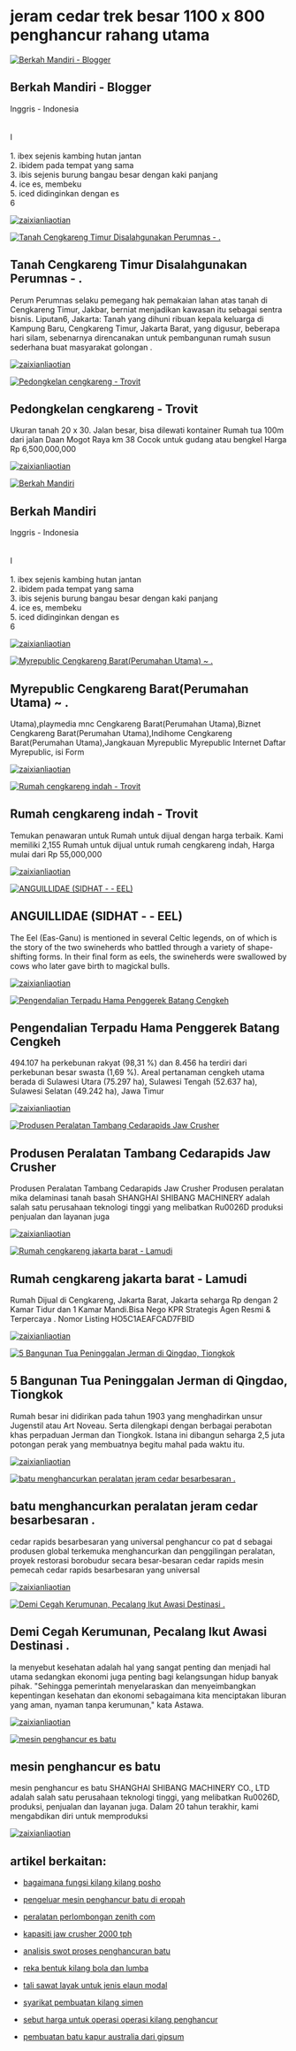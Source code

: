 # jeram cedar trek besar 1100 x 800 penghancur rahang utama
<a href="https://mnn.zoosnet.net/LR/Chatpre.aspx?id=MNN94995150&p=https://topgrinding.com/" target="_blank">![Berkah Mandiri - Blogger](https://github.com/technlg/images/blob/main/61.jpg)</a>
## Berkah Mandiri - Blogger
Inggris - Indonesia <br /><br /><br />I<br /><br />1. ibex sejenis kambing hutan jantan<br />2. ibidem pada tempat yang sama<br />3. ibis sejenis burung bangau besar dengan kaki panjang<br />4. ice es, membeku<br />5. iced didinginkan dengan es<br />6
<a href="https://mnn.zoosnet.net/LR/Chatpre.aspx?id=MNN94995150&p=https://topgrinding.com/" target="_blank"><img src="https://github.com/technlg/images/raw/main/chat11.jpg" alt="zaixianliaotian"/></a><a href="//whatsapp.shibangsoft.com/WhatsApp.php" ><img src="https://github.com/technlg/images/raw/main/chat11.png" alt=""></a>
<a href="https://mnn.zoosnet.net/LR/Chatpre.aspx?id=MNN94995150&p=https://topgrinding.com/" target="_blank">![Tanah Cengkareng Timur Disalahgunakan Perumnas - .](https://github.com/technlg/images/blob/main/19.jpg)</a>
## Tanah Cengkareng Timur Disalahgunakan Perumnas - .
Perum Perumnas selaku pemegang hak pemakaian lahan atas tanah di Cengkareng Timur, Jakbar, berniat menjadikan kawasan itu sebagai sentra bisnis. Liputan6, Jakarta: Tanah yang dihuni ribuan kepala keluarga di Kampung Baru, Cengkareng Timur, Jakarta Barat, yang digusur, beberapa hari silam, sebenarnya direncanakan untuk pembangunan rumah susun sederhana buat masyarakat golongan .
<a href="https://mnn.zoosnet.net/LR/Chatpre.aspx?id=MNN94995150&p=https://topgrinding.com/" target="_blank"><img src="https://github.com/technlg/images/raw/main/chat11.jpg" alt="zaixianliaotian"/></a><a href="//whatsapp.shibangsoft.com/WhatsApp.php" ><img src="https://github.com/technlg/images/raw/main/chat11.png" alt=""></a>
<a href="https://mnn.zoosnet.net/LR/Chatpre.aspx?id=MNN94995150&p=https://topgrinding.com/" target="_blank">![Pedongkelan cengkareng - Trovit](https://github.com/technlg/images/blob/main/51.jpg)</a>
## Pedongkelan cengkareng - Trovit
Ukuran tanah 20 x 30. Jalan besar, bisa dilewati kontainer Rumah tua 100m dari jalan Daan Mogot Raya km 38 Cocok untuk gudang atau bengkel Harga Rp 6,500,000,000
<a href="https://mnn.zoosnet.net/LR/Chatpre.aspx?id=MNN94995150&p=https://topgrinding.com/" target="_blank"><img src="https://github.com/technlg/images/raw/main/chat11.jpg" alt="zaixianliaotian"/></a><a href="//whatsapp.shibangsoft.com/WhatsApp.php" ><img src="https://github.com/technlg/images/raw/main/chat11.png" alt=""></a>
<a href="https://mnn.zoosnet.net/LR/Chatpre.aspx?id=MNN94995150&p=https://topgrinding.com/" target="_blank">![Berkah Mandiri](https://github.com/technlg/images/blob/main/26.jpg)</a>
## Berkah Mandiri
Inggris - Indonesia <br /><br /><br />I<br /><br />1. ibex sejenis kambing hutan jantan<br />2. ibidem pada tempat yang sama<br />3. ibis sejenis burung bangau besar dengan kaki panjang<br />4. ice es, membeku<br />5. iced didinginkan dengan es<br />6
<a href="https://mnn.zoosnet.net/LR/Chatpre.aspx?id=MNN94995150&p=https://topgrinding.com/" target="_blank"><img src="https://github.com/technlg/images/raw/main/chat11.jpg" alt="zaixianliaotian"/></a><a href="//whatsapp.shibangsoft.com/WhatsApp.php" ><img src="https://github.com/technlg/images/raw/main/chat11.png" alt=""></a>
<a href="https://mnn.zoosnet.net/LR/Chatpre.aspx?id=MNN94995150&p=https://topgrinding.com/" target="_blank">![Myrepublic Cengkareng Barat(Perumahan Utama) ~ .](https://github.com/technlg/images/blob/main/34.jpg)</a>
## Myrepublic Cengkareng Barat(Perumahan Utama) ~ .
Utama),playmedia mnc Cengkareng Barat(Perumahan Utama),Biznet Cengkareng Barat(Perumahan Utama),Indihome Cengkareng Barat(Perumahan Utama),Jangkauan Myrepublic Myrepublic Internet Daftar Myrepublic, isi Form 
<a href="https://mnn.zoosnet.net/LR/Chatpre.aspx?id=MNN94995150&p=https://topgrinding.com/" target="_blank"><img src="https://github.com/technlg/images/raw/main/chat11.jpg" alt="zaixianliaotian"/></a><a href="//whatsapp.shibangsoft.com/WhatsApp.php" ><img src="https://github.com/technlg/images/raw/main/chat11.png" alt=""></a>
<a href="https://mnn.zoosnet.net/LR/Chatpre.aspx?id=MNN94995150&p=https://topgrinding.com/" target="_blank">![Rumah cengkareng indah - Trovit](https://github.com/technlg/images/blob/main/48.jpg)</a>
## Rumah cengkareng indah - Trovit
Temukan penawaran untuk Rumah untuk dijual dengan harga terbaik. Kami memiliki 2,155 Rumah untuk dijual untuk rumah cengkareng indah, Harga mulai dari Rp 55,000,000
<a href="https://mnn.zoosnet.net/LR/Chatpre.aspx?id=MNN94995150&p=https://topgrinding.com/" target="_blank"><img src="https://github.com/technlg/images/raw/main/chat11.jpg" alt="zaixianliaotian"/></a><a href="//whatsapp.shibangsoft.com/WhatsApp.php" ><img src="https://github.com/technlg/images/raw/main/chat11.png" alt=""></a>
<a href="https://mnn.zoosnet.net/LR/Chatpre.aspx?id=MNN94995150&p=https://topgrinding.com/" target="_blank">![ANGUILLIDAE (SIDHAT - - EEL)](https://github.com/technlg/images/blob/main/39.jpg)</a>
## ANGUILLIDAE (SIDHAT - - EEL)
The Eel (Eas-Ganu) is mentioned in several Celtic legends, on of which is the story of the two swineherds who battled through a variety of shape-shifting forms. In their final form as eels, the swineherds were swallowed by cows who later gave birth to magickal bulls.
<a href="https://mnn.zoosnet.net/LR/Chatpre.aspx?id=MNN94995150&p=https://topgrinding.com/" target="_blank"><img src="https://github.com/technlg/images/raw/main/chat11.jpg" alt="zaixianliaotian"/></a><a href="//whatsapp.shibangsoft.com/WhatsApp.php" ><img src="https://github.com/technlg/images/raw/main/chat11.png" alt=""></a>
<a href="https://mnn.zoosnet.net/LR/Chatpre.aspx?id=MNN94995150&p=https://topgrinding.com/" target="_blank">![Pengendalian Terpadu Hama Penggerek Batang Cengkeh](https://github.com/technlg/images/blob/main/26.jpg)</a>
## Pengendalian Terpadu Hama Penggerek Batang Cengkeh
494.107 ha perkebunan rakyat (98,31 %) dan 8.456 ha terdiri dari perkebunan besar swasta (1,69 %). Areal pertanaman cengkeh utama berada di Sulawesi Utara (75.297 ha), Sulawesi Tengah (52.637 ha), Sulawesi Selatan (49.242 ha), Jawa Timur
<a href="https://mnn.zoosnet.net/LR/Chatpre.aspx?id=MNN94995150&p=https://topgrinding.com/" target="_blank"><img src="https://github.com/technlg/images/raw/main/chat11.jpg" alt="zaixianliaotian"/></a><a href="//whatsapp.shibangsoft.com/WhatsApp.php" ><img src="https://github.com/technlg/images/raw/main/chat11.png" alt=""></a>
<a href="https://mnn.zoosnet.net/LR/Chatpre.aspx?id=MNN94995150&p=https://topgrinding.com/" target="_blank">![Produsen Peralatan Tambang Cedarapids Jaw Crusher](https://github.com/technlg/images/blob/main/9.jpg)</a>
## Produsen Peralatan Tambang Cedarapids Jaw Crusher
Produsen Peralatan Tambang Cedarapids Jaw Crusher Produsen peralatan mika delaminasi tanah basah SHANGHAI SHIBANG MACHINERY adalah salah satu perusahaan teknologi tinggi yang melibatkan Ru0026D produksi penjualan dan layanan juga 
<a href="https://mnn.zoosnet.net/LR/Chatpre.aspx?id=MNN94995150&p=https://topgrinding.com/" target="_blank"><img src="https://github.com/technlg/images/raw/main/chat11.jpg" alt="zaixianliaotian"/></a><a href="//whatsapp.shibangsoft.com/WhatsApp.php" ><img src="https://github.com/technlg/images/raw/main/chat11.png" alt=""></a>
<a href="https://mnn.zoosnet.net/LR/Chatpre.aspx?id=MNN94995150&p=https://topgrinding.com/" target="_blank">![Rumah cengkareng jakarta barat - Lamudi](https://github.com/technlg/images/blob/main/64.jpg)</a>
## Rumah cengkareng jakarta barat - Lamudi
Rumah Dijual di Cengkareng, Jakarta Barat, Jakarta seharga Rp dengan 2 Kamar Tidur dan 1 Kamar Mandi.Bisa Nego KPR Strategis Agen Resmi & Terpercaya . Nomor Listing HO5C1AEAFCAD7FBID
<a href="https://mnn.zoosnet.net/LR/Chatpre.aspx?id=MNN94995150&p=https://topgrinding.com/" target="_blank"><img src="https://github.com/technlg/images/raw/main/chat11.jpg" alt="zaixianliaotian"/></a><a href="//whatsapp.shibangsoft.com/WhatsApp.php" ><img src="https://github.com/technlg/images/raw/main/chat11.png" alt=""></a>
<a href="https://mnn.zoosnet.net/LR/Chatpre.aspx?id=MNN94995150&p=https://topgrinding.com/" target="_blank">![5 Bangunan Tua Peninggalan Jerman di Qingdao, Tiongkok](https://github.com/technlg/images/blob/main/20.jpg)</a>
## 5 Bangunan Tua Peninggalan Jerman di Qingdao, Tiongkok
Rumah besar ini didirikan pada tahun 1903 yang menghadirkan unsur Jugenstil atau Art Noveau. Serta dilengkapi dengan berbagai perabotan khas perpaduan Jerman dan Tiongkok. Istana ini dibangun seharga 2,5 juta potongan perak yang membuatnya begitu mahal pada waktu itu.
<a href="https://mnn.zoosnet.net/LR/Chatpre.aspx?id=MNN94995150&p=https://topgrinding.com/" target="_blank"><img src="https://github.com/technlg/images/raw/main/chat11.jpg" alt="zaixianliaotian"/></a><a href="//whatsapp.shibangsoft.com/WhatsApp.php" ><img src="https://github.com/technlg/images/raw/main/chat11.png" alt=""></a>
<a href="https://mnn.zoosnet.net/LR/Chatpre.aspx?id=MNN94995150&p=https://topgrinding.com/" target="_blank">![batu menghancurkan peralatan jeram cedar besarbesaran .](https://github.com/technlg/images/blob/main/25.jpg)</a>
## batu menghancurkan peralatan jeram cedar besarbesaran .
cedar rapids besarbesaran yang universal penghancur co pat d sebagai produsen global terkemuka menghancurkan dan penggilingan peralatan, proyek restorasi borobudur secara besar-besaran cedar rapids mesin pemecah cedar rapids besarbesaran yang universal
<a href="https://mnn.zoosnet.net/LR/Chatpre.aspx?id=MNN94995150&p=https://topgrinding.com/" target="_blank"><img src="https://github.com/technlg/images/raw/main/chat11.jpg" alt="zaixianliaotian"/></a><a href="//whatsapp.shibangsoft.com/WhatsApp.php" ><img src="https://github.com/technlg/images/raw/main/chat11.png" alt=""></a>
<a href="https://mnn.zoosnet.net/LR/Chatpre.aspx?id=MNN94995150&p=https://topgrinding.com/" target="_blank">![Demi Cegah Kerumunan, Pecalang Ikut Awasi Destinasi .](https://github.com/technlg/images/blob/main/64.jpg)</a>
## Demi Cegah Kerumunan, Pecalang Ikut Awasi Destinasi .
Ia menyebut kesehatan adalah hal yang sangat penting dan menjadi hal utama sedangkan ekonomi juga penting bagi kelangsungan hidup banyak pihak. "Sehingga pemerintah menyelaraskan dan menyeimbangkan kepentingan kesehatan dan ekonomi sebagaimana kita menciptakan liburan yang aman, nyaman tanpa kerumunan," kata Astawa.
<a href="https://mnn.zoosnet.net/LR/Chatpre.aspx?id=MNN94995150&p=https://topgrinding.com/" target="_blank"><img src="https://github.com/technlg/images/raw/main/chat11.jpg" alt="zaixianliaotian"/></a><a href="//whatsapp.shibangsoft.com/WhatsApp.php" ><img src="https://github.com/technlg/images/raw/main/chat11.png" alt=""></a>
<a href="https://mnn.zoosnet.net/LR/Chatpre.aspx?id=MNN94995150&p=https://topgrinding.com/" target="_blank">![mesin penghancur es batu](https://github.com/technlg/images/blob/main/43.jpg)</a>
## mesin penghancur es batu
mesin penghancur es batu SHANGHAI SHIBANG MACHINERY CO., LTD adalah salah satu perusahaan teknologi tinggi, yang melibatkan Ru0026D, produksi, penjualan dan layanan juga. Dalam 20 tahun terakhir, kami mengabdikan diri untuk memproduksi 
<a href="https://mnn.zoosnet.net/LR/Chatpre.aspx?id=MNN94995150&p=https://topgrinding.com/" target="_blank"><img src="https://github.com/technlg/images/raw/main/chat11.jpg" alt="zaixianliaotian"/></a><a href="//whatsapp.shibangsoft.com/WhatsApp.php" ><img src="https://github.com/technlg/images/raw/main/chat11.png" alt=""></a>
## artikel berkaitan:
* [bagaimana fungsi kilang kilang posho](bagaimana%20fungsi%20kilang%20kilang%20posho.md)
* [pengeluar mesin penghancur batu di eropah](pengeluar%20mesin%20penghancur%20batu%20di%20eropah.md)
* [peralatan perlombongan zenith com](peralatan%20perlombongan%20zenith%20com.md)
* [kapasiti jaw crusher 2000 tph](kapasiti%20jaw%20crusher%202000%20tph.md)
* [analisis swot proses penghancuran batu](analisis%20swot%20proses%20penghancuran%20batu.md)
* [reka bentuk kilang bola dan lumba](reka%20bentuk%20kilang%20bola%20dan%20lumba.md)
* [tali sawat layak untuk jenis elaun modal](tali%20sawat%20layak%20untuk%20jenis%20elaun%20modal.md)
* [syarikat pembuatan kilang simen](syarikat%20pembuatan%20kilang%20simen.md)
* [sebut harga untuk operasi operasi kilang penghancur](sebut%20harga%20untuk%20operasi%20operasi%20kilang%20penghancur.md)
* [pembuatan batu kapur australia dari gipsum](pembuatan%20batu%20kapur%20australia%20dari%20gipsum.md)
